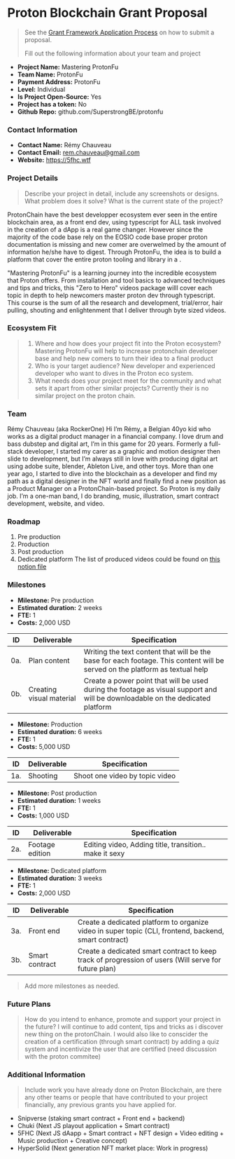 # Proton Blockchain Grant Proposal

> See the [Grant Framework Application Process](https://github.com/ProtonProtocol/grant-framework#application-process) on how to submit a proposal.
>
> Fill out the following information about your team and project

- **Project Name:** Mastering ProtonFu
- **Team Name:** ProtonFu
- **Payment Address:** ProtonFu
- **Level:** Individual
- **Is Project Open-Source:** Yes
- **Project has a token:** No
- **Github Repo:** github.com/SuperstrongBE/protonfu

### Contact Information

- **Contact Name:** Rémy Chauveau
- **Contact Email:** rem.chauveau@gmail.com
- **Website:** https://5fhc.wtf

### Project Details

> Describe your project in detail, include any screenshots or designs. What problem does it solve? What is the current state of the project? 

ProtonChain have the best developper ecosystem ever seen in the entire blockchain area, as a front end dev, using typescript for ALL task involved in the creation of a dApp is a real game changer.
However since the majority of the code base rely on the EOSIO code base proper proton documentation is missing and new comer are overwelmed by the amount of information he/she have to digest.
Through ProtonFu, the idea is to build a platform that cover the entire proton tooling and library in a . 

"Mastering ProtonFu" is a learning journey into the incredible ecosystem that Proton offers. From installation and tool basics to advanced techniques and tips and tricks, this "Zero to Hero" videos package willl cover each topic in depth to help newcomers master proton dev through typescript.
This course is the sum of all the research and development, trial/error, hair pulling, shouting and enlightenment that I deliver through byte sized videos.


### Ecosystem Fit

> 1. Where and how does your project fit into the Proton ecosystem?
Mastering ProtonFu will help to increase protonchain developer base and help new comers to turn their idea to a final product
> 2. Who is your target audience?
New developer and experienced developer who want to dives in the Proton eco system.
> 3. What needs does your project meet for the community and what sets it apart from other similar projects?
Currently their is no similar project on the proton chain. 

### Team

Rémy Chauveau (aka RockerOne)
Hi I’m Rémy, a Belgian 40yo kid who works as a digital product manager in a financial company. I love drum and bass dubstep and digital art, I’m in this game for 20 years. 
Formerly a full-stack developer, I started my carer as a graphic and motion designer then slide to development, but I’m always still in love with producing digital art using adobe suite, blender, Ableton Live, and other toys. 
More than one year ago, I started to dive into the blockchain as a developer and find my path as a digital designer in the NFT world and finally find a new position as a Product Manager on a ProtonChain-based project. So Proton is my daily job. 
I’m a one-man band, I do branding, music, illustration, smart contract development, website, and video.

### Roadmap

1. Pre production
2. Production
3. Post production
4. Dedicated platform
The list of produced videos could be found on [this notion file](https://www.notion.so/Mastering-ProtonFu-359560b73f314bfcbe63c22597b40154?pvs=4)

### Milestones 

- **Milestone:** Pre production
- **Estimated duration:** 2 weeks
- **FTE:**  1
- **Costs:** 2,000 USD

| ID | Deliverable | Specification |
| ----- | ----------- | ------------- |
| 0a. | Plan content | Writing the text content that will be the base for each footage. This content will be served on the platform as textual help |
| 0b. | Creating visual material | Create a power point that will be used during the footage as visual support and will be downloadable on the dedicated platform  |

- **Milestone:** Production
- **Estimated duration:** 6 weeks
- **FTE:**  1
- **Costs:** 5,000 USD

| ID | Deliverable | Specification |
| ----- | ----------- | ------------- |
| 1a. | Shooting | Shoot one video by topic video  |

- **Milestone:** Post production
- **Estimated duration:** 1 weeks
- **FTE:**  1
- **Costs:** 1,000 USD

| ID | Deliverable | Specification |
| ----- | ----------- | ------------- |
| 2a. | Footage edition | Editing video, Adding title, transition.. make it sexy  |

- **Milestone:** Dedicated platform
- **Estimated duration:** 3 weeks
- **FTE:**  1
- **Costs:** 2,000 USD

| ID | Deliverable | Specification |
| ----- | ----------- | ------------- |
| 3a. | Front end | Create a dedicated platform to organize video in super topic (CLI, frontend, backend, smart contract) |
| 3b. | Smart contract | Create a dedicated smart contract to keep track of progression of users (Will serve for future plan) |



> Add more milestones as needed.

### Future Plans

> How do you intend to enhance, promote and support your project in the future?
I will continue to add content, tips and tricks as i discover new thing on the protonChain. 
I would also like to conscider the creation of a certification (through smart contract) by adding a quiz system and incentivize the user that are certified (need discussion with the proton commitee)

### Additional Information

> Include work you have already done on Proton Blockchain, are there any other teams or people that have contributed to your project financially, any previous grants you have applied for.
- Snipverse (staking smart contract + Front end + backend)
- Chuki (Next JS playout application + Smart contract)
- 5FHC (Next JS dAapp + Smart contract + NFT design + Video editing + Music production + Creative concept)
- HyperSolid (Next generation NFT market place: Work in progress)
